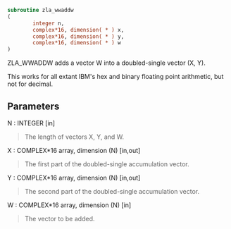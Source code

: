 ```fortran
subroutine zla_wwaddw
(
        integer n,
        complex*16, dimension( * ) x,
        complex*16, dimension( * ) y,
        complex*16, dimension( * ) w
)
```

ZLA_WWADDW adds a vector W into a doubled-single vector (X, Y).

This works for all extant IBM's hex and binary floating point
arithmetic, but not for decimal.

## Parameters
N : INTEGER [in]
> The length of vectors X, Y, and W.

X : COMPLEX*16 array, dimension (N) [in,out]
> The first part of the doubled-single accumulation vector.

Y : COMPLEX*16 array, dimension (N) [in,out]
> The second part of the doubled-single accumulation vector.

W : COMPLEX*16 array, dimension (N) [in]
> The vector to be added.
